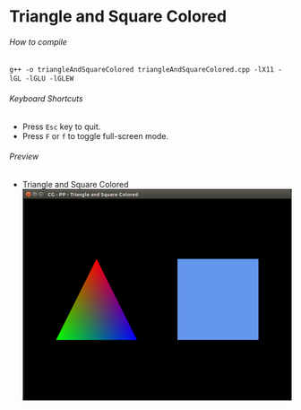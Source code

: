 Triangle and Square Colored
===========================

###### How to compile

```
g++ -o triangleAndSquareColored triangleAndSquareColored.cpp -lX11 -lGL -lGLU -lGLEW
```

###### Keyboard Shortcuts
- Press ```Esc``` key to quit.
- Press ```F``` or ```f``` to toggle full-screen mode.

###### Preview
- Triangle and Square Colored
    ![triangleAndSquareColored][triangleAndSquareColored-image]

[//]: # "Image declaration"

[triangleAndSquareColored-image]: ./preview/triangleAndSquareColored.png "Triangle and Square Colored"

